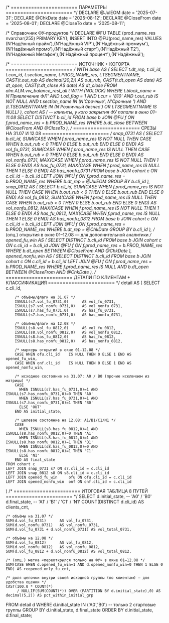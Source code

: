 /* ======================= ПАРАМЕТРЫ ======================= */
DECLARE @JulEOM     date = '2025-07-31';
DECLARE @ChkDate    date = '2025-08-12';
DECLARE @CloseFrom  date = '2025-08-01';
DECLARE @CloseTo    date = '2025-08-11';

/* Справочник ФУ-продуктов */
DECLARE @FU TABLE (prod_name_res nvarchar(255) PRIMARY KEY);
INSERT INTO @FU(prod_name_res) VALUES
 (N'Надёжный прайм'),(N'Надёжный VIP'),(N'Надёжный премиум'),
 (N'Надёжный промо'),(N'Надёжный старт'),(N'Надёжный Т2'),
 (N'Надёжный Мегафон'),(N'Надёжный процент'),(N'Надёжный');

/* ======================= ИСТОЧНИК + КОГОРТА ======================= */
WITH base AS (
    SELECT
        t.dt_rep,
        t.cli_id,
        t.con_id,
        t.section_name,
        t.PROD_NAME_res,
        t.TSEGMENTNAME,
        CAST(t.out_rub AS decimal(20,2))        AS out_rub,
        CAST(t.dt_open AS date)                  AS dt_open,
        CAST(t.dt_close AS date)                 AS dt_close
    FROM alm.ALM.vw_balance_rest_all t WITH (NOLOCK)
    WHERE t.block_name = N'Привлечение ФЛ'
      AND t.od_flag    = 1
      AND t.cur        = '810'
      AND t.out_rub   IS NOT NULL
      AND t.section_name IN (N'Срочные', N'Срочные ')
      AND (t.TSEGMENTNAME IN (N'Розничный бизнес') OR t.TSEGMENTNAME IS NULL)
),
cohort AS (  -- клиенты, у кого закрытия ФУ попали в окно 01–11.08
    SELECT DISTINCT b.cli_id
    FROM base b
    JOIN @FU f ON f.prod_name_res = b.PROD_NAME_res
    WHERE b.dt_close BETWEEN @CloseFrom AND @CloseTo
),
/* ======================= СРЕЗЫ НА 31.07 И 12.08 ======================= */
snap_0731 AS (
    SELECT
        b.cli_id,
        SUM(CASE WHEN f.prod_name_res IS NOT NULL
                 THEN CASE WHEN b.out_rub < 0 THEN 0 ELSE b.out_rub END ELSE 0 END) AS vol_fu_0731,
        SUM(CASE WHEN f.prod_name_res IS NULL
                 THEN CASE WHEN b.out_rub < 0 THEN 0 ELSE b.out_rub END ELSE 0 END) AS vol_nonfu_0731,
        MAX(CASE WHEN f.prod_name_res IS NOT NULL THEN 1 ELSE 0 END) AS has_fu_0731,
        MAX(CASE WHEN f.prod_name_res IS NULL THEN 1 ELSE 0 END)     AS has_nonfu_0731
    FROM base b
    JOIN cohort c ON c.cli_id = b.cli_id
    LEFT JOIN @FU f ON f.prod_name_res = b.PROD_NAME_res
    WHERE b.dt_rep = @JulEOM
    GROUP BY b.cli_id
),
snap_0812 AS (
    SELECT
        b.cli_id,
        SUM(CASE WHEN f.prod_name_res IS NOT NULL
                 THEN CASE WHEN b.out_rub < 0 THEN 0 ELSE b.out_rub END ELSE 0 END) AS vol_fu_0812,
        SUM(CASE WHEN f.prod_name_res IS NULL
                 THEN CASE WHEN b.out_rub < 0 THEN 0 ELSE b.out_rub END ELSE 0 END) AS vol_nonfu_0812,
        MAX(CASE WHEN f.prod_name_res IS NOT NULL THEN 1 ELSE 0 END) AS has_fu_0812,
        MAX(CASE WHEN f.prod_name_res IS NULL THEN 1 ELSE 0 END)     AS has_nonfu_0812
    FROM base b
    JOIN cohort c ON c.cli_id = b.cli_id
    LEFT JOIN @FU f ON f.prod_name_res = b.PROD_NAME_res
    WHERE b.dt_rep = @ChkDate
    GROUP BY b.cli_id
),
/* (опц.) открытия в окне 01–12.08 — для дополнительной аналитики */
opened_fu_win AS (
    SELECT DISTINCT b.cli_id
    FROM base b
    JOIN cohort c ON c.cli_id = b.cli_id
    JOIN @FU f     ON f.prod_name_res = b.PROD_NAME_res
    WHERE b.dt_open BETWEEN @CloseFrom AND @ChkDate
),
opened_nonfu_win AS (
    SELECT DISTINCT b.cli_id
    FROM base b
    JOIN cohort c ON c.cli_id = b.cli_id
    LEFT JOIN @FU f ON f.prod_name_res = b.PROD_NAME_res
    WHERE f.prod_name_res IS NULL
      AND b.dt_open BETWEEN @CloseFrom AND @ChkDate
),
/* ======================= ДЕТАЛИ ПО КЛИЕНТАМ + КЛАССИФИКАЦИЯ ======================= */
detail AS (
    SELECT
        c.cli_id,

        /* объёмы/флаги на 31.07 */
        ISNULL(s7.vol_fu_0731,0)      AS vol_fu_0731,
        ISNULL(s7.vol_nonfu_0731,0)   AS vol_nonfu_0731,
        ISNULL(s7.has_fu_0731,0)      AS has_fu_0731,
        ISNULL(s7.has_nonfu_0731,0)   AS has_nonfu_0731,

        /* объёмы/флаги на 12.08 */
        ISNULL(s8.vol_fu_0812,0)      AS vol_fu_0812,
        ISNULL(s8.vol_nonfu_0812,0)   AS vol_nonfu_0812,
        ISNULL(s8.has_fu_0812,0)      AS has_fu_0812,
        ISNULL(s8.has_nonfu_0812,0)   AS has_nonfu_0812,

        /* маркеры открытий в окне 01–12.08 */
        CASE WHEN ofu.cli_id    IS NULL THEN 0 ELSE 1 END AS opened_fu_win,
        CASE WHEN onf.cli_id    IS NULL THEN 0 ELSE 1 END AS opened_nonfu_win,

        /* исходное состояние на 31.07: A0 / B0 (прочие исключаем из матрицы) */
        CASE 
          WHEN ISNULL(s7.has_fu_0731,0)=1 AND ISNULL(s7.has_nonfu_0731,0)=0 THEN 'A0'
          WHEN ISNULL(s7.has_fu_0731,0)=1 AND ISNULL(s7.has_nonfu_0731,0)=1 THEN 'B0'
          ELSE 'OUT' 
        END AS initial_state,

        /* целевое состояние на 12.08: A1/B1/C1/N1 */
        CASE 
          WHEN ISNULL(s8.has_fu_0812,0)=1 AND ISNULL(s8.has_nonfu_0812,0)=0 THEN 'A1'
          WHEN ISNULL(s8.has_fu_0812,0)=1 AND ISNULL(s8.has_nonfu_0812,0)=1 THEN 'B1'
          WHEN ISNULL(s8.has_fu_0812,0)=0 AND ISNULL(s8.has_nonfu_0812,0)=1 THEN 'C1'
          ELSE 'N1'
        END AS final_state
    FROM cohort c
    LEFT JOIN snap_0731 s7 ON s7.cli_id = c.cli_id
    LEFT JOIN snap_0812 s8 ON s8.cli_id = c.cli_id
    LEFT JOIN opened_fu_win     ofu ON ofu.cli_id = c.cli_id
    LEFT JOIN opened_nonfu_win  onf ON onf.cli_id = c.cli_id
)
/* ======================= ИТОГОВАЯ ТАБЛИЦА 8 ПУТЕЙ ======================= */
SELECT
    d.initial_state,                       -- 'A0' / 'B0'
    d.final_state,                         -- 'A1' / 'B1' / 'C1' / 'N1'
    COUNT(DISTINCT d.cli_id) AS clients_cnt,

    /* объёмы на 31.07 */
    SUM(d.vol_fu_0731)      AS vol_fu_0731,
    SUM(d.vol_nonfu_0731)   AS vol_nonfu_0731,
    SUM(d.vol_fu_0731 + d.vol_nonfu_0731) AS vol_total_0731,

    /* объёмы на 12.08 */
    SUM(d.vol_fu_0812)      AS vol_fu_0812,
    SUM(d.vol_nonfu_0812)   AS vol_nonfu_0812,
    SUM(d.vol_fu_0812 + d.vol_nonfu_0812) AS vol_total_0812,

    /* (опц.) метка «переоткрылся только на ФУ» в окне 01–12.08 */
    SUM(CASE WHEN d.opened_fu_win=1 AND d.opened_nonfu_win=0 THEN 1 ELSE 0 END) AS reopened_only_fu_cnt,

    /* доля цепочки внутри своей исходной группы (по клиентам) — для удобства оценки */
    CAST(100.0 * COUNT(*) 
         / NULLIF(SUM(COUNT(*)) OVER (PARTITION BY d.initial_state),0) AS decimal(5,2)) AS pct_within_initial_grp
FROM detail d
WHERE d.initial_state IN ('A0','B0')   -- только 2 стартовые группы
GROUP BY d.initial_state, d.final_state
ORDER BY d.initial_state, d.final_state;
